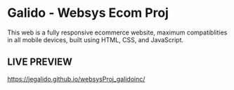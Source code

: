 # Galido - Websys Ecom Proj

This web is a fully responsive ecommerce website, maximum compatiblities in all mobile devices, built using HTML, CSS, and JavaScript.

## LIVE PREVIEW
https://jegalido.github.io/websysProj_galidoinc/



